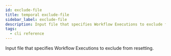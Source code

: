 ```yaml
---
id: exclude-file
title: temporal exclude-file
sidebar_label: exclude-file
description: Input file that specifies Workflow Executions to exclude from resetting.
tags:
  - cli reference
---
```


Input file that specifies Workflow Executions to exclude from resetting.
